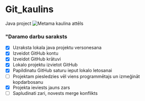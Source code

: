 # Git_kaulins
Java project
![Metama kaulina attēls](https://www.lutini.lv/images/products/d17f157be5bfe842006520aad12086ba/000/000/720/s1_72019.jpg)
### "Daramo darbu saraksts
- [x] Uzraksta lokala java projektu versonesana
- [x] Izveidot GitHub kontu
- [x] Izveidot GitHub krātuvi
- [x] Lokalo projektu izvietot GitHub
- [x] Papildinatu GitHub saturu ieput lokalo letosanai
- [ ] Projektam piesledzies vēl viens programmētajs un izmeģināt kopdarbosanu
- [x] Projekta ieviests jauns zars
- [ ] Sapludinati zari, novests merge konflikts
